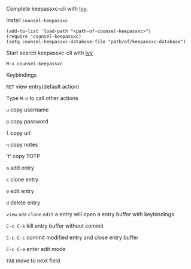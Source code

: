 Complete keepassxc-cli with [Ivy](https://github.com/abo-abo/swiper/).

Install `counsel-keepassxc`

    (add-to-list 'load-path "<path-of-counsel-keepassxc>")
    (require 'counsel-keepassxc)
    (setq counsel-keepassxc-database-file "path/of/keepassxc-database")

Start search keepassxc-cli with [Ivy](https://github.com/abo-abo/swiper/)

    M-x counsel-keepassxc

Keybindings

   `RET` view entry(default action)


Type `M-o` to call other actions

   `u` copy username

   `p` copy password

   `l` copy url

   `n` copy notes

   't' copy TOTP

   `a` add entry

   `c` clone entry

   `e` edit entry

   `d` delete entry


`view` `add` `clone` `edit` a entry will open a entry buffer with keybindings

   `C-c C-k` kill entry buffer without commit

   `C-c C-c` commit modified entry and close entry buffer

   `C-c C-e` enter edit mode

   `TAB` move to next field
